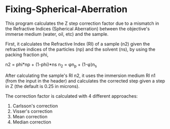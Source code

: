 # Fixing-Spherical-Aberration
This program calculates the Z step correction factor due to a mismatch in the Refractive Indices (Spherical Aberration) between the objective's immerse medium (water, oil, etc) and the sample.

First, it calculates the Refractive Index (RI) of a sample (n2) given the refractive indices of the particles (np) and the solvent (ns), by using the packing fraction phi,

n2 = phi*np + (1-phi)*ns
n<sub>2</sub> = &phi;n<sub>p</sub> + (1-&phi;)n<sub>s</sub>

After calculating the sample's RI n2, it uses the immersion medium RI n1 (from the input in the header) and calculates the corrected step given a step in Z (the default is 0.25 in microns).

The correction factor is calculated with 4 different approaches:

   1) Carlsson's correction
   2) Visser's correction
   3) Mean correction
   4) Median correction
